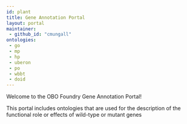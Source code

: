 ```yaml
---
id: plant
title: Gene Annotation Portal
layout: portal
maintainer:
 - github_id: "cmungall"
ontologies:
 - go
 - mp
 - hp
 - uberon
 - po
 - wbbt
 - doid
---
```


Welcome to the OBO Foundry Gene Annotation Portal!

This portal includes ontologies that are used for the description of the functional role or effects of wild-type or mutant genes




